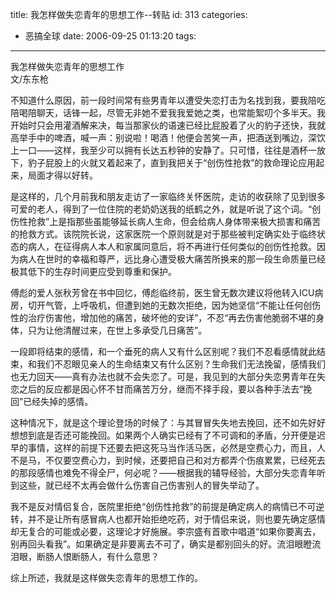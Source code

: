 title: 我怎样做失恋青年的思想工作--转贴
id: 313
categories:
  - 恶搞全球
date: 2006-09-25 01:13:20
tags:
---

<div id="msgcns!9697D6160EFEBC17!921" class="bvMsg"><div>我怎样做失恋青年的思想工作</div>
<div>文/东东枪 

不知道什么原因，前一段时间常有些男青年以遭受失恋打击为名找到我，要我陪吃陪喝陪聊天，话锋一起，尽管无非她不爱我我爱她之类，也常能絮叨个多半天。我开始时只会用灌酒解来决，每当那家伙的语速已经比屁股着了火的豹子还快，我就高举手中的啤酒，喊一声：别说啦！喝酒！他便会苦笑一声，把酒送到嘴边，深饮上一口——这样，我至少可以拥有长达五秒钟的安静了。只可惜，往往是酒杯一放下，豹子屁股上的火就又着起来了，直到我把关于“创伤性抢救”的救命理论应用起来，局面才得以好转。 

是这样的，几个月前我和朋友走访了一家临终关怀医院，走访的收获除了见到很多可爱的老人，得到了一位住院的老奶奶送我的纸鹤之外，就是听说了这个词。“创伤性抢救”上是指那些虽能够延长病人生命，但会给病人身体带来极大损害和痛苦的抢救方式。该院院长说，这家医院一个原则就是对于那些被判定确实处于临终状态的病人，在征得病人本人和家属同意后，将不再进行任何类似的创伤性抢救。因为病人在世时的幸福和尊严，远比身心遭受极大痛苦所换来的那一段生命质量已经极其低下的生存时间更应受到尊重和保护。 

傅彪的爱人张秋芳曾在书中回忆，傅彪临终前，医生曾无数次建议将他转入ICU病房，切开气管，上呼吸机，但遭到她的无数次拒绝，因为她坚信“不能让任何创伤性的治疗伤害他，增加他的痛苦，破坏他的安详”，不忍“再去伤害他脆弱不堪的身体，只为让他清醒过来，在世上多承受几日痛苦”。 

一段即将结束的感情，和一个垂死的病人又有什么区别呢？我们不忍看感情就此结束，和我们不忍眼见亲人的生命结束又有什么区别？生命我们无法挽留，感情我们也无力回天——真有办法也就不会失恋了。可是，我见到的大部分失恋男青年在失恋之后的反应都是因心怀不甘而痛苦万分，继而不择手段，要以各种手法去“挽回”已经失掉的感情。 

这种情况下，就是这个理论登场的时候了：与其冒冒失失地去挽回，还不如先好好想想到底是否还可能挽回。如果两个人确实已经有了不可调和的矛盾，分开便是迟早的事情，这样的前提下还要去把这死马当作活马医，必然是空费心力，而且，人不是马，不仅要空费心力，到时候，还要把自己和对方都弄个伤痕累累，已经死去的那段感情也难免不得全尸，何必呢？——根据我的辅导经验，大部分失恋青年听到这些，就已经不太再会做什么伤害自己伤害别人的冒失举动了。

我不是反对情侣复合，医院里拒绝“创伤性抢救”的前提是确定病人的病情已不可逆转，并不是让所有感冒病人也都开始拒绝吃药，对于情侣来说，则也要先确定感情却无复合的可能或必要，这理论才好施展。李宗盛有首歌中唱道“如果你要离去，别再回头看我”。如果确定是非要离去不可了，确实是都别回头的好。流泪眼瞪流泪眼，断肠人恨断肠人，有什么意思？ 

综上所述，我就是这样做失恋青年的思想工作的。 </div></div>